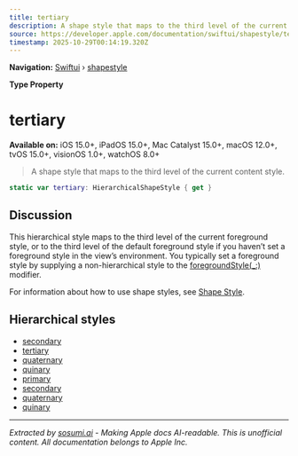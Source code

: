 ```yaml
---
title: tertiary
description: A shape style that maps to the third level of the current content style.
source: https://developer.apple.com/documentation/swiftui/shapestyle/tertiary-swift.type.property
timestamp: 2025-10-29T00:14:19.320Z
---
```


**Navigation:** [Swiftui](/documentation/swiftui) › [shapestyle](/documentation/swiftui/shapestyle)

**Type Property**

# tertiary

**Available on:** iOS 15.0+, iPadOS 15.0+, Mac Catalyst 15.0+, macOS 12.0+, tvOS 15.0+, visionOS 1.0+, watchOS 8.0+

> A shape style that maps to the third level of the current content style.

```swift
static var tertiary: HierarchicalShapeStyle { get }
```

## Discussion

This hierarchical style maps to the third level of the current foreground style, or to the third level of the default foreground style if you haven’t set a foreground style in the view’s environment. You typically set a foreground style by supplying a non-hierarchical style to the [foregroundStyle(_:)](/documentation/swiftui/view/foregroundstyle(_:)) modifier.

For information about how to use shape styles, see [Shape Style](/documentation/swiftui/shapestyle).

## Hierarchical styles

- [secondary](/documentation/swiftui/shapestyle/secondary-swift.property)
- [tertiary](/documentation/swiftui/shapestyle/tertiary-swift.property)
- [quaternary](/documentation/swiftui/shapestyle/quaternary-swift.property)
- [quinary](/documentation/swiftui/shapestyle/quinary-swift.property)
- [primary](/documentation/swiftui/shapestyle/primary)
- [secondary](/documentation/swiftui/shapestyle/secondary-swift.type.property)
- [quaternary](/documentation/swiftui/shapestyle/quaternary-swift.type.property)
- [quinary](/documentation/swiftui/shapestyle/quinary-swift.type.property)

---

*Extracted by [sosumi.ai](https://sosumi.ai) - Making Apple docs AI-readable.*
*This is unofficial content. All documentation belongs to Apple Inc.*
